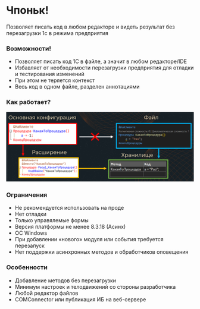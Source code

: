 # Чпоньк!

Позволяет писать код в любом редакторе и видеть результат без перезагрузки 1с в режима предприятия

### Возможности!

- Позволяет писать код 1С в файле, а значит в любом редакторе/IDE
- Избавляет от необходимости перезагрузки предприятия для отладки и тестирования изменений
- При этом не теряется контекст
- Весь код в одном файле, разделен аннотациями

### Как работает?

![alt text](image.png)

### Ограничения

- Не рекомендуется использовать на проде
- Нет отладки
- Только управялемые формы
- Версия платформы не менее 8.3.18 (Асинх)
- ОС Windows
- При добавлении «нового» модуля или события требуется перезапуск
- Нет поддержки асинхронных методов и обработчиков оповещения

### Особенности

- Добавление методов без перезагрузки
- Минимум настроек и телодвижений со стороны разработчика 
- Любой редактор файлов
- COMConnector или публикация ИБ на веб-сервере
